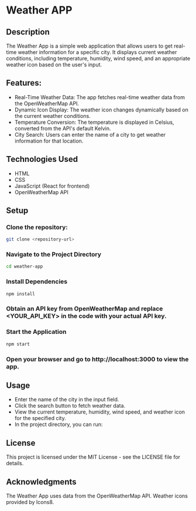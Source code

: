 # Weather APP 

## Description
The Weather App is a simple web application that allows users to get real-time weather information for a specific city. It displays current weather conditions, including temperature, humidity, wind speed, and an appropriate weather icon based on the user's input.

## Features:
* Real-Time Weather Data: The app fetches real-time weather data from the OpenWeatherMap API.
* Dynamic Icon Display: The weather icon changes dynamically based on the current weather conditions.
* Temperature Conversion: The temperature is displayed in Celsius, converted from the API's default Kelvin.
* City Search: Users can enter the name of a city to get weather information for that location.

## Technologies Used
- HTML
- CSS
- JavaScript (React for frontend)
- OpenWeatherMap API
  
## Setup 

### Clone the repository:
```Bash
git clone <repository-url>
```
### Navigate to the Project Directory
```Bash
cd weather-app
```
###  Install Dependencies
```Bash
npm install
```
### Obtain an API key from OpenWeatherMap and replace <YOUR_API_KEY> in the code with your actual API key. 

### Start the Application
```Bash
npm start
```
### Open your browser and go to http://localhost:3000 to view the app.

## Usage
* Enter the name of the city in the input field.
* Click the search button to fetch weather data.
* View the current temperature, humidity, wind speed, and weather icon for the specified city.
* In the project directory, you can run:

## License
This project is licensed under the MIT License - see the LICENSE file for details.

## Acknowledgments
The Weather App uses data from the OpenWeatherMap API.
Weather icons provided by Icons8.

